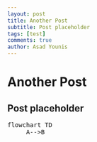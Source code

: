```yaml
---
layout: post
title: Another Post
subtitle: Post placeholder
tags: [test]
comments: true
author: Asad Younis
---
```

# Another Post
## Post placeholder

<script type="module">
	import mermaid from 'https://cdn.jsdelivr.net/npm/mermaid@10/dist/mermaid.esm.min.mjs';
	mermaid.initialize({
		startOnLoad: true,
		theme: 'dark'
	});
</script>

<pre class="mermaid">
flowchart TD
     A-->B
</pre>

